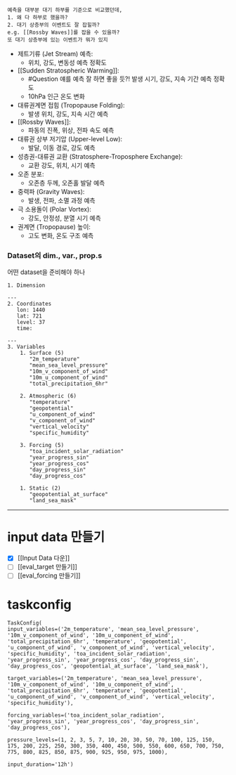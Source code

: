 ```ad-question
예측을 대부분 대기 하부를 기준으로 비교했던데, 
1. 왜 다 하부로 했을까?
2. 대기 상층부의 이벤트도 잘 잡힐까?
e.g. [[Rossby Waves]]를 잡을 수 있을까?
또 대기 상층부에 있는 이벤트가 뭐가 있지
```
- 제트기류 (Jet Stream) 예측:
    - 위치, 강도, 변동성 예측 정확도
- [[Sudden Stratospheric Warming]]:
    - #Question 얘를 예측 잘 하면 좋을 듯?!
      발생 시기, 강도, 지속 기간 예측 정확도
    - 10hPa 인근 온도 변화 
- 대류권계면 접힘 (Tropopause Folding):
    - 발생 위치, 강도, 지속 시간 예측
- [[Rossby Waves]]:
    - 파동의 진폭, 위상, 전파 속도 예측
- 대류권 상부 저기압 (Upper-level Low):
    - 발달, 이동 경로, 강도 예측
- 성층권-대류권 교환 (Stratosphere-Troposphere Exchange):
    - 교환 강도, 위치, 시기 예측
- 오존 분포:
    - 오존층 두께, 오존홀 발달 예측
- 중력파 (Gravity Waves):
    - 발생, 전파, 소멸 과정 예측
- 극 소용돌이 (Polar Vortex):
    - 강도, 안정성, 분열 시기 예측
- 권계면 (Tropopause) 높이:
    - 고도 변화, 온도 구조 예측


### Dataset의 dim., var., prop.s
어떤 dataset을 준비해야 하나

```
1. Dimension
   
---
2. Coordinates
   lon: 1440
   lat: 721
   level: 37
   time: 
   
---
3. Variables
	1. Surface (5)
	   "2m_temperature"
	   "mean_sea_level_pressure"
	   "10m_v_component_of_wind"
	   "10m_u_component_of_wind"
	   "total_precipitation_6hr"
	   
	2. Atmospheric (6)
	   "temperature"
	   "geopotential"
	   "u_component_of_wind"
	   "v_component_of_wind"
	   "vertical_velocity"
	   "specific_humidity"
	   
	3. Forcing (5)
	   "toa_incident_solar_radiation"
	   "year_progress_sin"
	   "year_progress_cos"
	   "day_progress_sin"
	   "day_progress_cos"
	   
	1. Static (2)
	   "geopotential_at_surface"
	   "land_sea_mask"	   
```
 ---
# input data 만들기
- [x] [[Input Data 다운]]
- [ ] [[eval_target 만들기]]
- [ ] [[eval_forcing 만들기]]

# taskconfig
```
TaskConfig(
input_variables=('2m_temperature', 'mean_sea_level_pressure', '10m_v_component_of_wind', '10m_u_component_of_wind', 'total_precipitation_6hr', 'temperature', 'geopotential', 'u_component_of_wind', 'v_component_of_wind', 'vertical_velocity', 'specific_humidity', 'toa_incident_solar_radiation', 'year_progress_sin', 'year_progress_cos', 'day_progress_sin', 'day_progress_cos', 'geopotential_at_surface', 'land_sea_mask'),

target_variables=('2m_temperature', 'mean_sea_level_pressure', '10m_v_component_of_wind', '10m_u_component_of_wind', 'total_precipitation_6hr', 'temperature', 'geopotential', 'u_component_of_wind', 'v_component_of_wind', 'vertical_velocity', 'specific_humidity'), 

forcing_variables=('toa_incident_solar_radiation', 'year_progress_sin', 'year_progress_cos', 'day_progress_sin', 'day_progress_cos'),

pressure_levels=(1, 2, 3, 5, 7, 10, 20, 30, 50, 70, 100, 125, 150, 175, 200, 225, 250, 300, 350, 400, 450, 500, 550, 600, 650, 700, 750, 775, 800, 825, 850, 875, 900, 925, 950, 975, 1000), 

input_duration='12h')
```